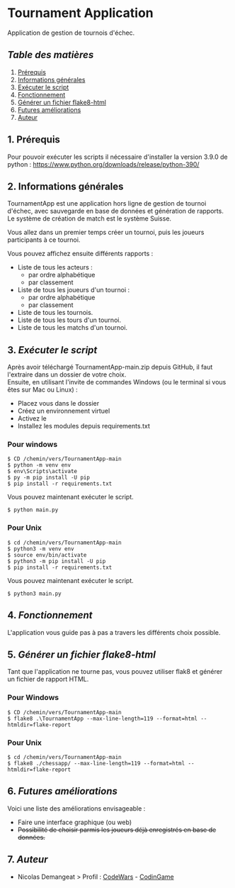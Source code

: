 # Tournament Application
Application de gestion de tournois d'échec.

## *Table des matières*
1. [Prérequis](#1-prérequis)
2. [Informations générales](#2-informations-générales)   
3. [Exécuter le script](#3-exécuter-le-script)
4. [Fonctionnement](#4-fonctionnement)
5. [Générer un fichier flake8-html](#5-générer-un-fichier-flake8-html)
6. [Futures améliorations](#6-futures-améliorations)
7. [Auteur](#7-auteur)

## 1. Prérequis
Pour pouvoir exécuter les scripts il nécessaire d'installer la version 3.9.0 de python : 
https://www.python.org/downloads/release/python-390/

## 2. Informations générales
   TournamentApp est une application hors ligne de gestion de tournoi d'échec, avec sauvegarde en base de données et génération de rapports.
  Le système de création de match est le système Suisse.
  
  Vous allez dans un premier temps créer un tournoi, puis les joueurs participants à ce tournoi.
  
  Vous pouvez affichez ensuite différents rapports :
  - Liste de tous les acteurs :
    - par ordre alphabétique
    - par classement
  - Liste de tous les joueurs d'un tournoi :
    - par ordre alphabétique
    - par classement
  - Liste de tous les tournois.
  - Liste de tous les tours d'un tournoi.
  - Liste de tous les matchs d'un tournoi. 


## 3. *Exécuter le script*
Après avoir téléchargé TournamentApp-main.zip depuis GitHub, il faut l'extraire dans un dossier de votre choix.   
Ensuite, en utilisant l'invite de commandes Windows (ou le terminal si vous êtes sur Mac ou Linux) :  
- Placez vous dans le dossier  
- Créez un environnement virtuel  
- Activez le  
- Installez les modules depuis requirements.txt
### Pour windows
```
$ CD /chemin/vers/TournamentApp-main
$ python -m venv env
$ env\Scripts\activate
$ py -m pip install -U pip
$ pip install -r requirements.txt
```
Vous pouvez maintenant exécuter le script.
```
$ python main.py
```
### Pour Unix
```
$ cd /chemin/vers/TournamentApp-main
$ python3 -m venv env
$ source env/bin/activate
$ python3 -m pip install -U pip
$ pip install -r requirements.txt
```
Vous pouvez maintenant exécuter le script.
```
$ python3 main.py
```

## 4. *Fonctionnement*
L'application vous guide pas à pas a travers les différents choix possible.

## 5. *Générer un fichier flake8-html*
Tant que l'application ne tourne pas, vous pouvez utiliser flak8 et générer un fichier de rapport HTML.
### Pour Windows
```
$ CD /chemin/vers/TournamentApp-main
$ flake8 .\TournamentApp --max-line-length=119 --format=html --htmldir=flake-report
```
### Pour Unix
```
$ cd /chemin/vers/TournamentApp-main
$ flake8 ./chessapp/ --max-line-length=119 --format=html --htmldir=flake-report
```

## 6. *Futures améliorations*
Voici une liste des améliorations envisageable :
- Faire une interface graphique (ou web)
- ~~Possibilité de choisir parmis les joueurs déjà enregistrés en base de données.~~

## 7. *Auteur*
- Nicolas Demangeat > Profil : [CodeWars](https://www.codewars.com/users/Morkai) - [CodinGame](https://www.codingame.com/profile/12632339c7b1539aedc9bb480ed2cac44538993)
